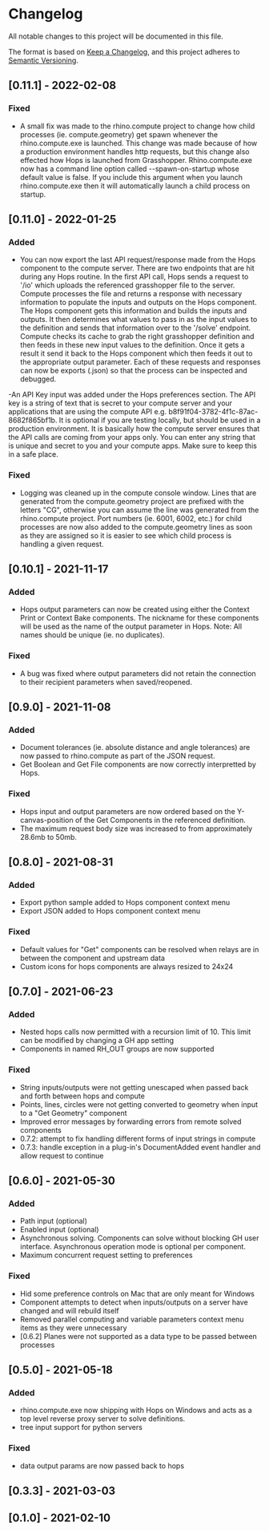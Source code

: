 # Changelog
All notable changes to this project will be documented in this file.

The format is based on [Keep a Changelog](https://keepachangelog.com/en/1.0.0/),
and this project adheres to [Semantic Versioning](https://semver.org/spec/v2.0.0.html).

## [0.11.1] - 2022-02-08
### Fixed
- A small fix was made to the rhino.compute project to change how child processes (ie. compute.geometry) get spawn whenever the rhino.compute.exe is launched. This change was made because of how a production environment handles http requests, but this change also effected how Hops is launched from Grasshopper. Rhino.compute.exe now has a command line option called --spawn-on-startup whose default value is false. If you include this argument when you launch rhino.compute.exe then it will automatically launch a child process on startup.

## [0.11.0] - 2022-01-25
### Added
- You can now export the last API request/response made from the Hops component to the compute server. There are two endpoints that are hit during any Hops routine. In the first API call, Hops sends a request to '/io' which uploads the referenced grasshopper file to the server. Compute processes the file and returns a response with necessary information to populate the inputs and outputs on the Hops component. The Hops component gets this information and builds the inputs and outputs. It then determines what values to pass in as the input values to the definition and sends that information over to the '/solve' endpoint. Compute checks its cache to grab the right grasshopper definition and then feeds in these new input values to the definition. Once it gets a result it send it back to the Hops component which then feeds it out to the appropriate output parameter. Each of these requests and responses can now be exports (.json) so that the process can be inspected and debugged.

-An API Key input was added under the Hops preferences section. The API key is a string of text that is secret to your compute server and your applications that are using the compute API e.g. b8f91f04-3782-4f1c-87ac-8682f865bf1b. It is optional if you are testing locally, but should be used in a production environment. It is basically how the compute server ensures that the API calls are coming from your apps only. You can enter any string that is unique and secret to you and your compute apps. Make sure to keep this in a safe place.

### Fixed
- Logging was cleaned up in the compute console window. Lines that are generated from the compute.geometry project are prefixed with the letters "CG", otherwise you can assume the line was generated from the rhino.compute project. Port numbers (ie. 6001, 6002, etc.) for child processes are now also added to the compute.geometry lines as soon as they are assigned so it is easier to see which child process is handling a given request.

## [0.10.1] - 2021-11-17
### Added
- Hops output parameters can now be created using either the Context Print or Context Bake components. The nickname for these components will be used as the name of the output parameter in Hops. Note: All names should be unique (ie. no duplicates).

### Fixed
- A bug was fixed where output parameters did not retain the connection to their recipient parameters when saved/reopened.

## [0.9.0] - 2021-11-08
### Added
- Document tolerances (ie. absolute distance and angle tolerances) are now passed to rhino.compute as part of the JSON request.
- Get Boolean and Get File components are now correctly interpretted by Hops.

### Fixed
- Hops input and output parameters are now ordered based on the Y-canvas-position of the Get Components in the referenced definition.
- The maximum request body size was increased to from approximately 28.6mb to 50mb.

## [0.8.0] - 2021-08-31
### Added
- Export python sample added to Hops component context menu
- Export JSON added to Hops component context menu

### Fixed
- Default values for "Get" components can be resolved when relays are in between the component and upstream data
- Custom icons for hops components are always resized to 24x24

## [0.7.0] - 2021-06-23
### Added
- Nested hops calls now permitted with a recursion limit of 10. This limit can be modified by changing a GH app setting
- Components in named RH_OUT groups are now supported

### Fixed
- String inputs/outputs were not getting unescaped when passed back and forth between hops and compute
- Points, lines, circles were not getting converted to geometry when input to a "Get Geometry" component
- Improved error messages by forwarding errors from remote solved components
- 0.7.2: attempt to fix handling different forms of input strings in compute
- 0.7.3: handle exception in a plug-in's DocumentAdded event handler and allow request to continue

## [0.6.0] - 2021-05-30
### Added
- Path input (optional)
- Enabled input (optional)
- Asynchronous solving. Components can solve without blocking GH user interface. Asynchronous operation mode is optional per component.
- Maximum concurrent request setting to preferences

### Fixed
- Hid some preference controls on Mac that are only meant for Windows
- Component attempts to detect when inputs/outputs on a server have changed and will rebuild itself
- Removed parallel computing and variable parameters context menu items as they were unnecessary
- [0.6.2] Planes were not supported as a data type to be passed between processes

## [0.5.0] - 2021-05-18
### Added
- rhino.compute.exe now shipping with Hops on Windows and acts as a top level reverse proxy server to solve definitions.
- tree input support for python servers

### Fixed
- data output params are now passed back to hops

## [0.3.3] - 2021-03-03
## [0.1.0] - 2021-02-10
